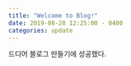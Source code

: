 ```yaml
---
title: "Welcome to Blog!"
date: 2019-08-28 12:25:00 - 0400
categories: update 
---
```


드디어 블로그 만들기에 성공했다.
